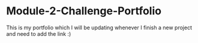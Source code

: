# Module-2-Challenge-Portfolio
This is my portfolio which I will be updating whenever I finish a new project and need to add the link :)
